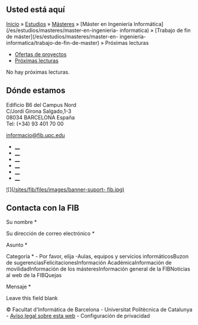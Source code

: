 ## Usted está aquí

[Inicio](/es) » [Estudios](/es/estudios) » [Másteres](/es/estudios/masteres) »
[Máster en Ingeniería Informática](/es/estudios/masteres/master-en-ingenieria-
informatica) » [Trabajo de fin de máster](/es/estudios/masteres/master-en-
ingenieria-informatica/trabajo-de-fin-de-master) » Próximas lecturas

  * [Ofertas de proyectos](/es/estudios/masteres/master-en-ingenieria-informatica/trabajo-de-fin-de-master/ofertas-de-proyectos)
  * [Próximas lecturas](/es/estudios/masteres/master-en-ingenieria-informatica/trabajo-de-fin-de-master/proximas-lecturas)

No hay próximas lecturas.

## Dónde estamos

Edificio B6 del Campus Nord  
C/Jordi Girona Salgado,1-3  
08034 BARCELONA España  
Tel: (+34) 93 401 70 00

[informacio@fib.upc.edu](mailto:informacio@fib.upc.edu)

  * [__](/es/noticies/rss.rss)
  * [__](https://www.facebook.com/fib.upc)
  * [__](https://twitter.com/fib_upc)
  * [__](https://www.flickr.com/photos/fib-upc/albums)
  * [__](https://www.youtube.com/user/mediafib)
  * [__](https://www.instagram.com/fib.upc/)

[![](/sites/fib/files/images/banner-suport-
fib.jpg)](http://suport.fib.upc.edu)

## Contacta con la FIB

Su nombre *

Su dirección de correo electrónico *

Asunto *

Categoría * \- Por favor, elija -Aulas, equipos y servicios informáticosBuzon
de sugerenciasFelicitacionesInformación AcadémicaInformación de
movilidadInformación de los másteresInformación general de la FIBNoticias al
web de la FIBQuejas

Mensaje *

Leave this field blank

© Facultat d'Informàtica de Barcelona - Universitat Politècnica de Catalunya -
[Avíso legal sobre esta web](/es/aviso-legal-sobre-esta-web) \- Configuración
de privacidad

